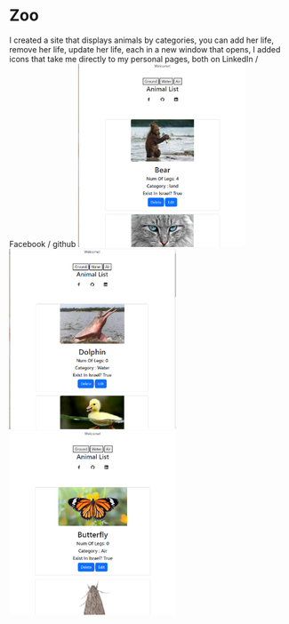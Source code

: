 # Zoo
I created a site that displays animals by categories, you can add her life, remove her life, update her life, each in a new window that opens, I added icons that take me directly to my personal pages, both on LinkedIn / Facebook / github
<img src="./src/assets/1.png" width="300"/>
<img src="./src/assets/2.png" width="300"/>
<img src="./src/assets/3.png" width="300"/>
